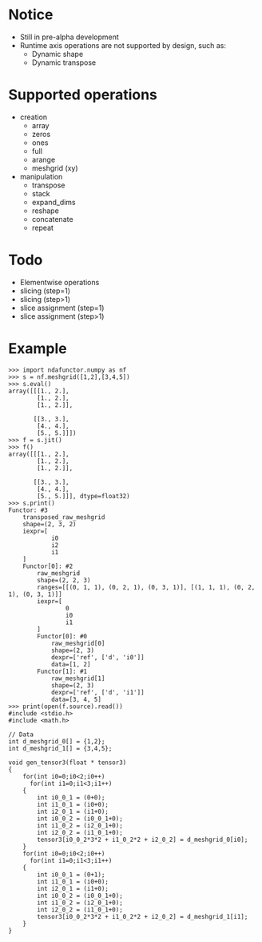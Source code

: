 # Notice
* Still in pre-alpha development
* Runtime axis operations are not supported by design, such as:
    * Dynamic shape
    * Dynamic transpose

# Supported operations
* creation
    * array
    * zeros
    * ones
    * full
    * arange
    * meshgrid (xy)
* manipulation
    * transpose
    * stack
    * expand_dims
    * reshape
    * concatenate
    * repeat

# Todo
* Elementwise operations
* slicing (step=1)
* slicing (step>1)
* slice assignment (step=1)
* slice assignment (step>1)

# Example
```
>>> import ndafunctor.numpy as nf
>>> s = nf.meshgrid([1,2],[3,4,5])
>>> s.eval()
array([[[1., 2.],
        [1., 2.],
        [1., 2.]],

       [[3., 3.],
        [4., 4.],
        [5., 5.]]])
>>> f = s.jit()
>>> f()
array([[[1., 2.],
        [1., 2.],
        [1., 2.]],

       [[3., 3.],
        [4., 4.],
        [5., 5.]]], dtype=float32)
>>> s.print()
Functor: #3
    transposed_raw_meshgrid
    shape=(2, 3, 2)
    iexpr=[
            i0
            i2
            i1
    ]
    Functor[0]: #2
        raw_meshgrid
        shape=(2, 2, 3)
        ranges=[[(0, 1, 1), (0, 2, 1), (0, 3, 1)], [(1, 1, 1), (0, 2, 1), (0, 3, 1)]]
        iexpr=[
                0
                i0
                i1
        ]
        Functor[0]: #0
            raw_meshgrid[0]
            shape=(2, 3)
            dexpr=['ref', ['d', 'i0']]
            data=[1, 2]
        Functor[1]: #1
            raw_meshgrid[1]
            shape=(2, 3)
            dexpr=['ref', ['d', 'i1']]
            data=[3, 4, 5]
>>> print(open(f.source).read())
#include <stdio.h>
#include <math.h>

// Data
int d_meshgrid_0[] = {1,2};
int d_meshgrid_1[] = {3,4,5};

void gen_tensor3(float * tensor3)
{
    for(int i0=0;i0<2;i0++)
      for(int i1=0;i1<3;i1++)
    {
        int i0_0_1 = (0+0);
        int i1_0_1 = (i0+0);
        int i2_0_1 = (i1+0);
        int i0_0_2 = (i0_0_1+0);
        int i1_0_2 = (i2_0_1+0);
        int i2_0_2 = (i1_0_1+0);
        tensor3[i0_0_2*3*2 + i1_0_2*2 + i2_0_2] = d_meshgrid_0[i0];
    }
    for(int i0=0;i0<2;i0++)
      for(int i1=0;i1<3;i1++)
    {
        int i0_0_1 = (0+1);
        int i1_0_1 = (i0+0);
        int i2_0_1 = (i1+0);
        int i0_0_2 = (i0_0_1+0);
        int i1_0_2 = (i2_0_1+0);
        int i2_0_2 = (i1_0_1+0);
        tensor3[i0_0_2*3*2 + i1_0_2*2 + i2_0_2] = d_meshgrid_1[i1];
    }
}

```